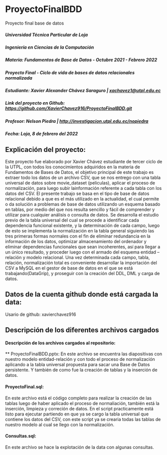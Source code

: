 # ProyectoFinalBDD
Proyecto final base de datos

##### Universidad Técnica Particular de Loja
##### Ingeniería en Ciencias de la Computación
##### Materia: Fundamentos de Base de Datos - Octubre 2021 - Febrero 2022
##### Proyecto Final - Ciclo de vida de bases de datos relacionales normalizada
##### Estudiante: Xavier Alexander Chávez Saraguro | xachavez1@utpl.edu.ec
##### Link del proyecto en Github: https://github.com/XavierChavez916/ProyectoFinalBDD.git
##### Profesor: Nelson Piedra | http://investigacion.utpl.edu.ec/nopiedra
##### Fecha: Loja, 8 de febrero del 2022


## Explicación del proyecto:
Este proyecto fue elaborado por Xavier Chávez estudiante de tercer ciclo de la UTPL, con todos los conocimíentos adquiridos en la materia de Fundamentos de Bases de Datos, el objetivo principal de este trabajo es extraer todo los datos de un archivo CSV, que se nos entrego con una tabla universal de datos sobre movie_dataset (peliculas), aplicar el proceso de normalización, para luego subir lainformación referente a cada tabla con los datos del CSV. El presente trabajo se basa en el tipo de base de datos relacional debido a que es el más utilizado en la actualidad, el cual permite o da solución a problemas de base de datos utilizando un esquema basado en tablas, por medio del que nos resulta sencillo y fácil de comprender y utilizar para cualquier análisis o consulta de datos. Se desarrolla el estudio previo de la tabla universal del cual se procede a identificar cada dependencia funcional existente, y la determinación de cada campo, luego de esto se implementa la normalización en la tabla general siguiendo las tres primeras formas normales con el fin de eliminar redundancia en la información de los datos, optimizar almacenamiento del ordenador y eliminar dependencias funcionales que sean incoherentes, así para llegar a un único resultado, y proceder luego con el armado del esquema entidad – relación y modelo relacional. Una vez determinada cada campo, tabla, relación, normalización total es conveniente desarrollar la importación del CSV a MySQL en el gestor de base de datos en el que se está trabajando(DataGrip), y proseguir con la creación del DDL, DML y carga de datos.

## Datos de la cuenta github donde está cargada la data:
Usario de github: xavierchavez916

## Descripción de los diferentes archivos cargados

#### Descripción de los archivos cargados al repositorio:
** ProyectoFinalBDD.pptx:
En este archivo se encuentra las diapositivas con nuestro modelo entidad-relación y con todo el proceso de normalización aplicando a la tabla universal propuesta para sacar una Base de Datos persistente. Y también de como fue la creación de tablas y la inserción de datos.

#### ProyectoFinal.sql:
En este archivo está el código completo para realizar la creación de las tablas luego de haber aplicado el proceso de normaliación, también está la inserción, limpieza y correción de datos.
En el script practicamente está listo para ejecutar partiendo en que ya se cargo la tabla universal que contiene los datos del CSV, con este script ya se crearia todas las tablas de nuestro modelo al cual se llego con la normalización.
#### Consultas.sql:
En este archivo se hace la explotación de la data con algunas consultas.
